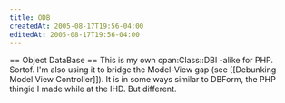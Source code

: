 ```yaml
---
title: ODB
createdAt: 2005-08-17T19:56-04:00
editedAt: 2005-08-17T19:56-04:00
---
```


== Object DataBase ==
This is my own cpan:Class::DBI -alike for PHP. Sortof. I'm also using it to bridge the Model-View gap (see [[Debunking Model View Controller]]). It is in some ways similar to DBForm, the PHP thingie I made while at the IHD. But different.

